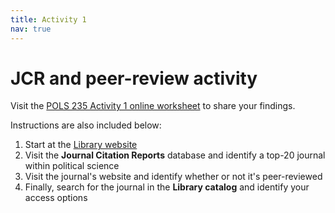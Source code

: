 ```yaml
---
title: Activity 1
nav: true
---
```

# JCR and peer-review activity

Visit the <a href="https://uidaho.co1.qualtrics.com/jfe/form/SV_5zPkMyj557JcwVT" target="_blank">POLS 235 Activity 1 online worksheet</a> to share your findings.

Instructions are also included below:
1. Start at the <a href="https://www.lib.uidaho.edu" target="_blank">Library website</a>
2. Visit the **Journal Citation Reports** database and identify a top-20 journal within political science
3. Visit the journal's website and identify whether or not it's peer-reviewed
4. Finally, search for the journal in the **Library catalog** and identify your access options
